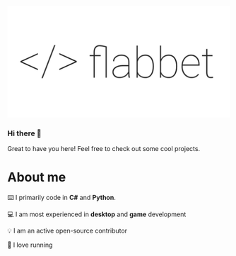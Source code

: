 <img src="https://github.com/flabbet/flabbet/blob/master/top.png" width="600"></img>
### Hi there 👋

Great to have you here! Feel free to check out some cool projects.

# About me

⌨️ I primarily code in **C#** and **Python**.

💻 I am most experienced in **desktop** and **game** development

💡 I am an active open-source contributor

👟 I love running

<!--
**flabbet/flabbet** is a ✨ _special_ ✨ repository because its `README.md` (this file) appears on your GitHub profile.

Here are some ideas to get you started:

- 🔭 I’m currently working on ...
- 🌱 I’m currently learning ...
- 👯 I’m looking to collaborate on ...
- 🤔 I’m looking for help with ...
- 💬 Ask me about ...
- 📫 How to reach me: ...
- 😄 Pronouns: ...
- ⚡ Fun fact: ...
-->
